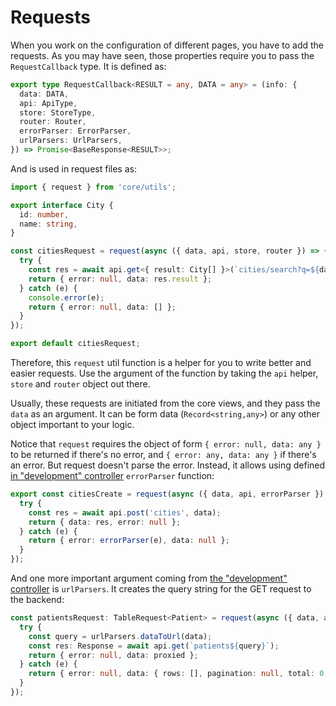 # Requests

When you work on the configuration of different pages, you have to add the requests. As you may have seen,
those properties require you to pass the `RequestCallback` type. It is defined as:

```ts
export type RequestCallback<RESULT = any, DATA = any> = (info: {
  data: DATA,
  api: ApiType,
  store: StoreType,
  router: Router,
  errorParser: ErrorParser,
  urlParsers: UrlParsers,
}) => Promise<BaseResponse<RESULT>>;
```

And is used in request files as:

```ts
import { request } from 'core/utils';

export interface City {
  id: number,
  name: string,
}

const citiesRequest = request(async ({ data, api, store, router }) => {
  try {
    const res = await api.get<{ result: City[] }>(`cities/search?q=${data || ''}`);
    return { error: null, data: res.result };
  } catch (e) {
    console.error(e);
    return { error: null, data: [] };
  }
});

export default citiesRequest;
```

Therefore, this `request` util function is a helper for you to write better and easier requests.
Use the argument of the function by taking the `api` helper, `store` and `router` object out there.

Usually, these requests are initiated from the core views, and they pass the `data` as an argument.
It can be form data (`Record<string,any>`) or any other object important to your logic.

Notice that `request` requires the object of form `{ error: null, data: any }` to be returned if there's no error,
and `{ error: any, data: any }` if there's an error. But request doesn't parse the error. Instead, it allows
using defined [in "development" controller](configuration/development.md) `errorParser` function:

```ts
export const citiesCreate = request(async ({ data, api, errorParser }) => {
  try {
    const res = await api.post('cities', data);
    return { data: res, error: null };
  } catch (e) {
    return { error: errorParser(e), data: null };
  }
});
```

And one more important argument coming from [the "development" controller](configuration/development.md) is
`urlParsers`. It creates the query string for the GET request to the backend:

```ts
const patientsRequest: TableRequest<Patient> = request(async ({ data, api, urlParsers }) => {
  try {
    const query = urlParsers.dataToUrl(data);
    const res: Response = await api.get(`patients${query}`);
    return { error: null, data: proxied };
  } catch (e) {
    return { error: null, data: { rows: [], pagination: null, total: 0 } };
  }
});
```
